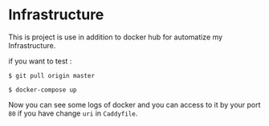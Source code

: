Infrastructure
=====

This is project is use in addition to docker hub for automatize my Infrastructure.

if you want to test :

```
$ git pull origin master

$ docker-compose up
```

Now you can see some logs of docker and you can access to it by your port `80` if you have change `uri` in `Caddyfile`.
